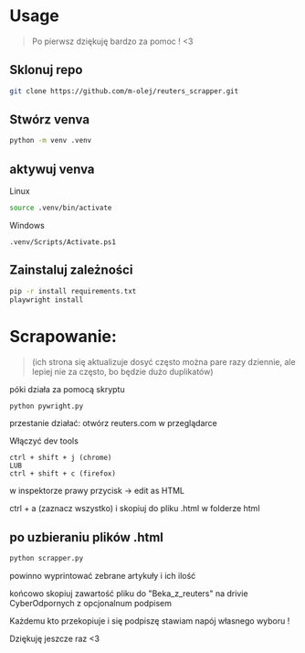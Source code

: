 # Usage

> Po pierwsz dziękuję bardzo za pomoc ! <3

## Sklonuj repo

```sh
git clone https://github.com/m-olej/reuters_scrapper.git
```

## Stwórz venva

```sh
python -m venv .venv
```

## aktywuj venva

Linux

```sh
source .venv/bin/activate
```

Windows

```
.venv/Scripts/Activate.ps1
```

## Zainstaluj zależności

```sh
pip -r install requirements.txt
playwright install
```

# Scrapowanie:

> (ich strona się aktualizuje dosyć często można pare razy dziennie, ale lepiej nie za często, bo będzie dużo duplikatów)

póki działa za pomocą skryptu

```sh
python pywright.py
```

przestanie działać:
otwórz reuters.com w przeglądarce

Włączyć dev tools

```
ctrl + shift + j (chrome)
LUB
ctrl + shift + c (firefox)
```

w inspektorze prawy przycisk -> edit as HTML

ctrl + a (zaznacz wszystko) i skopiuj do pliku .html w folderze html

## po uzbieraniu plików .html

```sh
python scrapper.py
```

powinno wyprintować zebrane artykuły i ich ilość

końcowo skopiuj zawartość pliku do "Beka_z_reuters" na drivie CyberOdpornych z opcjonalnum podpisem

Każdemu kto przekopiuje i się podpiszę stawiam napój własnego wyboru !

Dziękuję jeszcze raz <3
